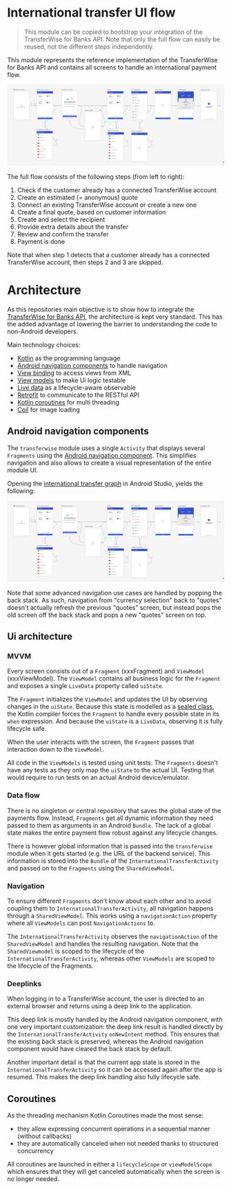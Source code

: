 # International transfer UI flow
>This module can be copied to bootstrap your integration of the TransferWise for Banks API. Note that only the full flow can easily be reused, not the different steps independently.

This module represents the reference implementation of the TransferWise for Banks API and contains all screens to handle an international payment flow.

![Navigation graph](../readme/navigation_graph.png)

The full flow consists of the following steps (from left to right):

1. Check if the customer already has a connected TransferWise account
2. Create an estimated (= anonymous) quote
3. Connect an existing TransferWise account or create a new one
4. Create a final quote, based on customer information
5. Create and select the recipient
6. Provide extra details about the transfer
7. Review and confirm the transfer
8. Payment is done

Note that when step 1 detects that a customer already has a connected TransferWise account, then steps 2 and 3 are skipped.

# Architecture
As this repositories main objective is to show how to integrate the [TransferWise for Banks API](https://transferwise.github.io/api-docs-banks/#transferwise-for-banks-api), the architecture is kept very standard. This has the added advantage of lowering the barrier to understanding the code to non-Android developers.

Main technology choices:

- [Kotlin](https://kotlinlang.org/) as the programming language
- [Android navigation components](https://developer.android.com/guide/navigation/navigation-getting-started) to handle navigation
- [View binding](https://developer.android.com/topic/libraries/view-binding) to access views from XML
- [View models](https://developer.android.com/topic/libraries/architecture/viewmodel) to make Ui logic testable
- [Live data](https://developer.android.com/topic/libraries/architecture/livedata) as a lifecycle-aware observable
- [Retrofit](https://square.github.io/retrofit/) to communicate to the RESTful API
- [Kotlin coroutines](https://kotlinlang.org/docs/reference/coroutines-overview.html) for multi threading
- [Coil](https://github.com/coil-kt/coil) for image loading


## Android navigation components
The `transferwise` module uses a single `Activity` that displays several `Fragments` using the [Android navigation component](https://developer.android.com/guide/navigation/navigation-getting-started). This simplifies navigation and also allows to create a visual representation of the entire module UI.

Opening the [international transfer graph](https://github.com/transferwise/banksDemo-Android/blob/master/transferwise/src/main/res/navigation/international_transfer_graph.xml) in Android Studio, yields the following:

![Navigation graph](../readme/navigation_graph.png)

Note that some advanced navigation use cases are handled by popping the back stack. As such, navigation from "currency selection" back to "quotes" doesn't actually refresh the previous "quotes" screen, but instead pops the old screen off the back stack and pops a new "quotes" screen on top.

## Ui architecture
### MVVM
Every screen consists out of a `Fragment` (xxxFragment) and `ViewModel` (xxxViewModel). The `ViewModel` contains all business logic for the `Fragment` and exposes a single `LiveData` property called `uiState`. 

The `Fragment` initializes the `ViewModel` and updates the UI by observing changes in the `uiState`. Because this state is modelled as a [sealed class](https://kotlinlang.org/docs/reference/sealed-classes.html), the Kotlin compiler forces the `Fragment` to handle every possible state in its `when` expression. And because the `uiState` is a `LiveData`, observing it is fully lifecycle safe.

When the user interacts with the screen, the `Fragment` passes that interaction down to the `ViewModel`.

All code in the `ViewModels` is tested using unit tests. The `Fragments` doesn't have any tests as they only map the `uiState` to the actual UI. Testing that would require to run tests on an actual Android device/emulator.

### Data flow
There is no singleton or central repository that saves the global state of the payments flow. Instead, `Fragments` get all dynamic information they need passed to them as arguments in an Android `Bundle`. The lack of a global state makes the entire payment flow robust against any lifecycle changes.

There is however global information that is passed into the `transferwise` module when it gets started (e.g. the URL of the backend service). This information is stored into the `Bundle` of the `InternationalTransferActivity` and passed on to the `Fragments` using the `SharedViewModel`.

### Navigation
To ensure different `Fragments` don't know about each other and to avoid coupling them to `InternationalTransferActivity`, all navigation happens through a `SharedViewModel`. This works using a `navigationAction` property where all `ViewModels` can post `NavigationActions` to.

The `InternationalTransferActivity` observes the `navigationAction` of the `SharedViewModel` and handles the resulting navigation. Note that the `SharedViewmodel` is scoped to the lifecycle of the `InternationalTransferActivity`, whereas other `ViewModels` are scoped to the lifecycle of the Fragments.

### Deeplinks
When logging in to a TransferWise account, the user is directed to an external browser and returns using a deep link to the application. 

This deep link is mostly handled by the Android navigation component, with one very important customization: the deep link result is handled directly by the `InternationalTransferActivity` `onNewIntent` method. This ensures that the existing back stack is preserved, whereas the Android navigation component would have cleared the back stack by default.

Another important detail is that the current app state is stored in the `InternationalTransferActivity` so it can be accessed again after the app is resumed. This makes the deep link handling also fully lifecycle safe.

## Coroutines
As the threading mechanism Kotlin Coroutines made the most sense:

- they allow expressing concurrent operations in a sequential manner (without callbacks)
- they are automatically canceled when not needed thanks to structured concurrency

All coroutines are launched in either a `lifecycleScope` or `viewModelScope` which ensures that they will get canceled automatically when the screen is no longer needed.
